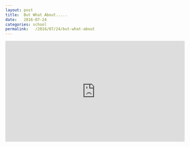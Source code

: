 ```yaml
---
layout: post
title:  But What About.....
date:   2016-07-24
categories: school
permalink:   /2016/07/24/but-what-about
---
```


<iframe width="560" height="315" src="https://www.youtube.com/embed/dQw4w9WgXcQ" frameborder="0" allowfullscreen></iframe>

